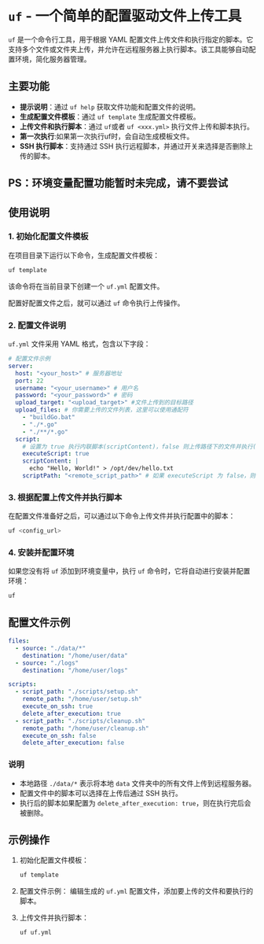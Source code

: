 # `uf` - 一个简单的配置驱动文件上传工具

`uf` 是一个命令行工具，用于根据 YAML 配置文件上传文件和执行指定的脚本。它支持多个文件或文件夹上传，并允许在远程服务器上执行脚本。该工具能够自动配置环境，简化服务器管理。

## 主要功能

- **提示说明**：通过 `uf help` 获取文件功能和配置文件的说明。
- **生成配置文件模板**：通过 `uf template` 生成配置文件模板。
- **上传文件和执行脚本**：通过 `uf`或者 `uf <xxx.yml>` 执行文件上传和脚本执行。
- **第一次执行**:如果第一次执行uf时，会自动生成模板文件。
- **SSH 执行脚本**：支持通过 SSH 执行远程脚本，并通过开关来选择是否删除上传的脚本。

## PS：环境变量配置功能暂时未完成，请不要尝试

## 使用说明

### 1. 初始化配置文件模板

在项目目录下运行以下命令，生成配置文件模板：

```bash
uf template
```

该命令将在当前目录下创建一个 `uf.yml` 配置文件。

配置好配置文件之后，就可以通过 `uf` 命令执行上传操作。


### 2. 配置文件说明

`uf.yml` 文件采用 YAML 格式，包含以下字段：

```yaml
# 配置文件示例
server:
  host: "<your_host>" # 服务器地址
  port: 22
  username: "<your_username>" # 用户名
  password: "<your_password>" # 密码
  upload_target: "<upload_target>" #文件上传到的目标路径
  upload_files: # 你需要上传的文件列表，这里可以使用通配符
    - "buildGo.bat"
    - "./*.go"
    - "./**/*.go"
  script:
    # 设置为 true 执行内联脚本(scriptContent)，false 则上传路径下的文件并执行(scriptPath)
    executeScript: true
    scriptContent: |
      echo "Hello, World!" > /opt/dev/hello.txt
    scriptPath: "<remote_script_path>" # 如果 executeScript 为 false，则使用该路径上传脚本
```

### 3. 根据配置上传文件并执行脚本

在配置文件准备好之后，可以通过以下命令上传文件并执行配置中的脚本：

```bash
uf <config_url>
```

### 4. 安装并配置环境

如果您没有将 `uf` 添加到环境变量中，执行 `uf` 命令时，它将自动进行安装并配置环境：

```bash
uf
```

## 配置文件示例

```yaml
files:
  - source: "./data/*"
    destination: "/home/user/data"
  - source: "./logs"
    destination: "/home/user/logs"

scripts:
  - script_path: "./scripts/setup.sh"
    remote_path: "/home/user/setup.sh"
    execute_on_ssh: true
    delete_after_execution: true
  - script_path: "./scripts/cleanup.sh"
    remote_path: "/home/user/cleanup.sh"
    execute_on_ssh: false
    delete_after_execution: false
```

### 说明
- 本地路径 `./data/*` 表示将本地 `data` 文件夹中的所有文件上传到远程服务器。
- 配置文件中的脚本可以选择在上传后通过 SSH 执行。
- 执行后的脚本如果配置为 `delete_after_execution: true`，则在执行完后会被删除。

## 示例操作

1. 初始化配置文件模板：
   ```bash
   uf template
   ```

2. 配置文件示例：
   编辑生成的 `uf.yml` 配置文件，添加要上传的文件和要执行的脚本。

3. 上传文件并执行脚本：
   ```bash
   uf uf.yml
   ```